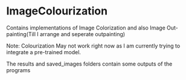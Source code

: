 # ImageColourization
Contains implementations of Image Colorization and also Image Out-painting(Till I arrange and seperate outpainting)

Note: Colourization May not work right now as I am currently trying to integrate a pre-trained model.

The results and saved_images folders contain some outputs of the programs 
